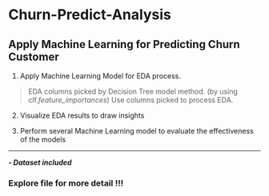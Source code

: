 # Churn-Predict-Analysis

  ## Apply Machine Learning for Predicting Churn Customer


      
1. Apply Machine Learning Model for EDA process.
> EDA columns picked by Decision Tree model method. (by using clf._feature_importances_)
> Use columns picked to process EDA.

2. Visualize EDA results to draw insights
   
4. Perform several Machine Learning model to evaluate the effectiveness of the models

---

_**- Dataset included**_

### Explore file for more detail !!!


